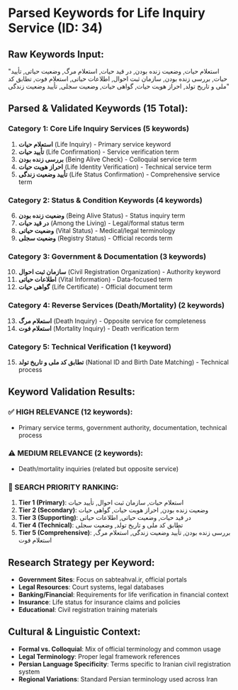 # Parsed Keywords for Life Inquiry Service (ID: 34)

## Raw Keywords Input:
"استعلام حیات, وضعیت زنده بودن, در قید حیات, استعلام مرگ, وضعیت حیاتی, تأیید حیات, بررسی زنده بودن, سازمان ثبت احوال, اطلاعات حیاتی, استعلام فوت, تطابق کد ملی و تاریخ تولد, احراز هویت حیات, گواهی حیات, وضعیت سجلی, تأیید وضعیت زندگی"

## Parsed & Validated Keywords (15 Total):

### Category 1: Core Life Inquiry Services (5 keywords)
1. **استعلام حیات** (Life Inquiry) - Primary service keyword
2. **تأیید حیات** (Life Confirmation) - Service verification term
3. **بررسی زنده بودن** (Being Alive Check) - Colloquial service term
4. **احراز هویت حیات** (Life Identity Verification) - Technical service term
5. **تأیید وضعیت زندگی** (Life Status Confirmation) - Comprehensive service term

### Category 2: Status & Condition Keywords (4 keywords)
6. **وضعیت زنده بودن** (Being Alive Status) - Status inquiry term
7. **در قید حیات** (Among the Living) - Legal/formal status term
8. **وضعیت حیاتی** (Vital Status) - Medical/legal terminology
9. **وضعیت سجلی** (Registry Status) - Official records term

### Category 3: Government & Documentation (3 keywords)
10. **سازمان ثبت احوال** (Civil Registration Organization) - Authority keyword
11. **اطلاعات حیاتی** (Vital Information) - Data-focused term
12. **گواهی حیات** (Life Certificate) - Official document term

### Category 4: Reverse Services (Death/Mortality) (2 keywords)
13. **استعلام مرگ** (Death Inquiry) - Opposite service for completeness
14. **استعلام فوت** (Mortality Inquiry) - Death verification term

### Category 5: Technical Verification (1 keyword)
15. **تطابق کد ملی و تاریخ تولد** (National ID and Birth Date Matching) - Technical process

## Keyword Validation Results:

### ✅ HIGH RELEVANCE (12 keywords):
- Primary service terms, government authority, documentation, technical process

### ⚠️ MEDIUM RELEVANCE (2 keywords):
- Death/mortality inquiries (related but opposite service)

### 🎯 SEARCH PRIORITY RANKING:
1. **Tier 1 (Primary)**: استعلام حیات, سازمان ثبت احوال, تأیید حیات
2. **Tier 2 (Secondary)**: وضعیت زنده بودن, احراز هویت حیات, گواهی حیات
3. **Tier 3 (Supporting)**: در قید حیات, وضعیت حیاتی, اطلاعات حیاتی
4. **Tier 4 (Technical)**: تطابق کد ملی و تاریخ تولد, وضعیت سجلی
5. **Tier 5 (Comprehensive)**: بررسی زنده بودن, تأیید وضعیت زندگی, استعلام مرگ, استعلام فوت

## Research Strategy per Keyword:
- **Government Sites**: Focus on sabteahval.ir, official portals
- **Legal Resources**: Court systems, legal databases
- **Banking/Financial**: Requirements for life verification in financial context
- **Insurance**: Life status for insurance claims and policies
- **Educational**: Civil registration training materials

## Cultural & Linguistic Context:
- **Formal vs. Colloquial**: Mix of official terminology and common usage
- **Legal Terminology**: Proper legal framework references
- **Persian Language Specificity**: Terms specific to Iranian civil registration system
- **Regional Variations**: Standard Persian terminology used across Iran